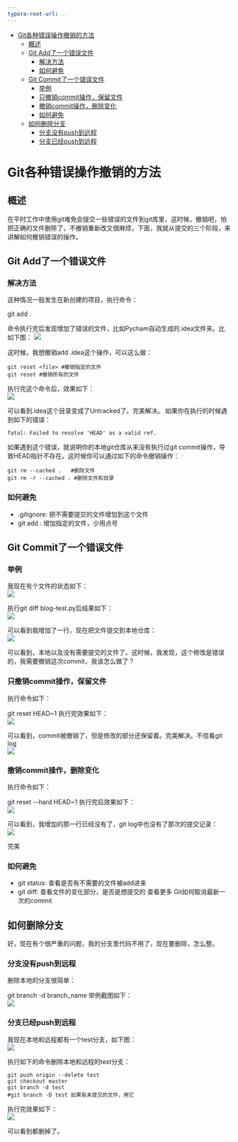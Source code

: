 ```yaml
---
typora-root-url: ..
---
```


<!-- TOC -->

- [Git各种错误操作撤销的方法](#git各种错误操作撤销的方法)
    - [概述](#概述)
    - [Git Add了一个错误文件](#git-add了一个错误文件)
        - [解决方法](#解决方法)
        - [如何避免](#如何避免)
    - [Git Commit了一个错误文件](#git-commit了一个错误文件)
        - [举例](#举例)
        - [只撤销commit操作，保留文件](#只撤销commit操作保留文件)
        - [撤销commit操作，删除变化](#撤销commit操作删除变化)
        - [如何避免](#如何避免-1)
    - [如何删除分支](#如何删除分支)
        - [分支没有push到远程](#分支没有push到远程)
        - [分支已经push到远程](#分支已经push到远程)

<!-- /TOC -->

# Git各种错误操作撤销的方法
## 概述
在平时工作中使用git难免会提交一些错误的文件到git库里，这时候，撤销吧，怕把正确的文件删除了，不撤销重新改又很麻烦，下面，我就从提交的三个阶段，来讲解如何撤销错误的操作。
## Git Add了一个错误文件
### 解决方法
这种情况一般发生在新创建的项目，执行命令：

git add .

命令执行完后发现增加了错误的文件，比如Pycham自动生成的.idea文件夹。比如下图：
![](/images/git/Git各种错误操作撤销的方法/1.png)


这时候，我想撤销add .idea这个操作，可以这么做：
```
git reset <file> #撤销指定的文件
git reset #撤销所有的文件
```
执行完这个命令后，效果如下：  
![](/images/git/Git各种错误操作撤销的方法/2.png)


可以看到.idea这个目录变成了Untracked了。完美解决。 如果你在执行的时候遇到如下的错误：

```
fatal: Failed to resolve 'HEAD' as a valid ref.

```
如果遇到这个错误，就说明你的本地git仓库从来没有执行过git commit操作，导致HEAD指针不存在。这时候你可以通过如下的命令撤销操作：

```
git rm --cached .   #删除文件
git rm -r --cached . #删除文件和目录

```
### 如何避免
* .gitignore: 把不需要提交的文件增加到这个文件
* git add : 增加指定的文件，少用点号
## Git Commit了一个错误文件
### 举例
我现在有个文件的状态如下：  
![](/images/git/Git各种错误操作撤销的方法/3.png)


执行git diff blog-test.py后结果如下：  
![](/images/git/Git各种错误操作撤销的方法/4.png)


可以看到我增加了一行，现在把文件提交到本地仓库：  
![](/images/git/Git各种错误操作撤销的方法/5.png)


可以看到，本地以及没有需要提交的文件了。这时候，我发现，这个修改是错误的，我需要撤销这次commit，我该怎么做了？

### 只撤销commit操作，保留文件
执行命令如下：

git reset HEAD~1
执行完效果如下：  
![](/images/git/Git各种错误操作撤销的方法/6.png)


可以看到，commit被撤销了，但是修改的部分还保留着。完美解决。不信看git log  
![](/images/git/Git各种错误操作撤销的方法/7.png)


### 撤销commit操作，删除变化
执行命令如下：

git reset --hard HEAD~1
执行完后效果如下：  
![](/images/git/Git各种错误操作撤销的方法/7_5.png)


可以看到，我增加的那一行已经没有了，git log中也没有了那次的提交记录：  
![](/images/git/Git各种错误操作撤销的方法/8.png)


完美

### 如何避免
* git status: 查看是否有不需要的文件被add进来
* git diff: 查看文件的变化部分，是否是想提交的
  查看更多
  Git如何取消最新一次的commit

## 如何删除分支
好，现在有个很严重的问题，我的分支里代码不用了，现在要删除，怎么整。

### 分支没有push到远程
删除本地的分支很简单：

git branch -d branch_name
举例截图如下：  
![](/images/git/Git各种错误操作撤销的方法/9.png)


### 分支已经push到远程
我现在本地和远程都有一个test分支，如下图：  
![](/images/git/Git各种错误操作撤销的方法/10.png)


执行如下的命令删除本地和远程的test分支：

```
git push origin --delete test
git checkout master
git branch -d test
#git branch -D test 如果有未提交的文件，用它

```
执行完效果如下：  
![](/images/git/Git各种错误操作撤销的方法/11.png)


可以看到都删掉了。